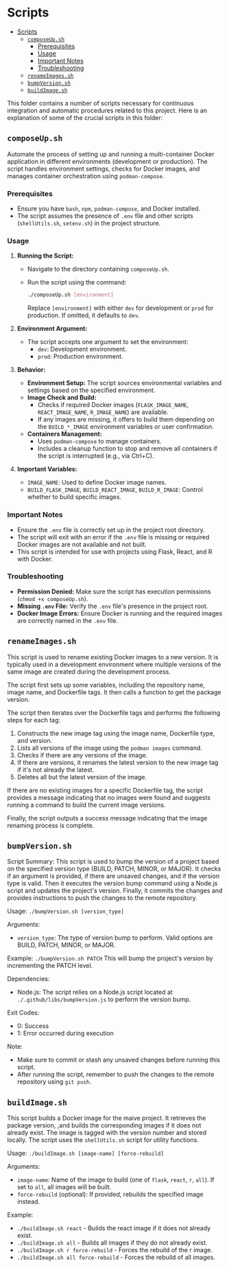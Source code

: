 # Scripts

- [Scripts](#scripts)
  - [`composeUp.sh`](#composeupsh)
    - [Prerequisites](#prerequisites)
    - [Usage](#usage)
    - [Important Notes](#important-notes)
    - [Troubleshooting](#troubleshooting)
  - [`renameImages.sh`](#renameimagessh)
  - [`bumpVersion.sh`](#bumpversionsh)
  - [`buildImage.sh`](#buildimagesh)

This folder contains a number of scripts necessary for continuous integration and automatic procedures related to this project. Here is an explanation of some of the crucial scripts in this folder:

## `composeUp.sh`

Automate the process of setting up and running a multi-container Docker application in different environments (development or production). The script handles environment settings, checks for Docker images, and manages container orchestration using `podman-compose`.

### Prerequisites

- Ensure you have `bash`, `npm`, `podman-compose`, and Docker installed.
- The script assumes the presence of `.env` file and other scripts (`shellUtils.sh`, `setenv.sh`) in the project structure.

### Usage

1. **Running the Script:**

   - Navigate to the directory containing `composeUp.sh`.
   - Run the script using the command:

     ```bash
     ./composeUp.sh [environment]
     ```

     Replace `[environment]` with either `dev` for development or `prod` for production. If omitted, it defaults to `dev`.

2. **Environment Argument:**

   - The script accepts one argument to set the environment:
     - `dev`: Development environment.
     - `prod`: Production environment.

3. **Behavior:**

   - **Environment Setup:** The script sources environmental variables and settings based on the specified environment.
   - **Image Check and Build:**
     - Checks if required Docker images (`FLASK_IMAGE_NAME`, `REACT_IMAGE_NAME`, `R_IMAGE_NAME`) are available.
     - If any images are missing, it offers to build them depending on the `BUILD_*_IMAGE` environment variables or user confirmation.
   - **Containers Management:**
     - Uses `podman-compose` to manage containers.
     - Includes a cleanup function to stop and remove all containers if the script is interrupted (e.g., via Ctrl+C).

4. **Important Variables:**
   - `IMAGE_NAME`: Used to define Docker image names.
   - `BUILD_FLASK_IMAGE`, `BUILD_REACT_IMAGE`, `BUILD_R_IMAGE`: Control whether to build specific images.

### Important Notes

- Ensure the `.env` file is correctly set up in the project root directory.
- The script will exit with an error if the `.env` file is missing or required Docker images are not available and not built.
- This script is intended for use with projects using Flask, React, and R with Docker.

### Troubleshooting

- **Permission Denied:** Make sure the script has execution permissions (`chmod +x composeUp.sh`).
- **Missing `.env` File:** Verify the `.env` file's presence in the project root.
- **Docker Image Errors:** Ensure Docker is running and the required images are correctly named in the `.env` file.

## `renameImages.sh`

This script is used to rename existing Docker images to a new version. It is typically used in a development environment where multiple versions of the same image are created during the development process.

The script first sets up some variables, including the repository name, image name, and Dockerfile tags. It then calls a function to get the package version.

The script then iterates over the Dockerfile tags and performs the following steps for each tag:

1. Constructs the new image tag using the image name, Dockerfile type, and version.
2. Lists all versions of the image using the `podman images` command.
3. Checks if there are any versions of the image.
4. If there are versions, it renames the latest version to the new image tag if it's not already the latest.
5. Deletes all but the latest version of the image.

If there are no existing images for a specific Dockerfile tag, the script provides a message indicating that no images were found and suggests running a command to build the current image versions.

Finally, the script outputs a success message indicating that the image renaming process is complete.

## `bumpVersion.sh`

Script Summary:
This script is used to bump the version of a project based on the specified version type (BUILD, PATCH, MINOR, or MAJOR).
It checks if an argument is provided, if there are unsaved changes, and if the version type is valid.
Then it executes the version bump command using a Node.js script and updates the project's version.
Finally, it commits the changes and provides instructions to push the changes to the remote repository.

Usage:
`./bumpVersion.sh [version_type]`

Arguments:

- `version_type`: The type of version bump to perform. Valid options are BUILD, PATCH, MINOR, or MAJOR.

Example:
`./bumpVersion.sh PATCH`
This will bump the project's version by incrementing the PATCH level.

Dependencies:

- Node.js: The script relies on a Node.js script located at `./.github/libs/bumpVersion.js` to perform the version bump.

Exit Codes:

- 0: Success
- 1: Error occurred during execution

Note:

- Make sure to commit or stash any unsaved changes before running this script.
- After running the script, remember to push the changes to the remote repository using `git push`.

## `buildImage.sh`

This script builds a Docker image for the maive project. It retrieves the package version,
,and builds the corresponding images if it does not already exist. The image is tagged with the version number and stored locally.
The script uses the `shellUtils.sh` script for utility functions.

Usage: `./buildImage.sh [image-name] [force-rebuild]`

Arguments:

- `image-name`: Name of the image to build (one of `flask`, `react`, `r`, `all`). If set to `all`, all images will be built.
- `force-rebuild` (optional): If provided, rebuilds the specified image instead.

Example:

- `./buildImage.sh react` - Builds the react image if it does not already exist.
- `./buildImage.sh all` - Builds all images if they do not already exist.
- `./buildImage.sh r force-rebuild` - Forces the rebuild of the r image.
- `./buildImage.sh all force-rebuild` - Forces the rebuild of all images.
